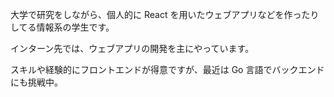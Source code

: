 大学で研究をしながら、個人的に React を用いたウェブアプリなどを作ったりしてる情報系の学生です。

インターン先では、ウェブアプリの開発を主にやっています。

スキルや経験的にフロントエンドが得意ですが、最近は Go 言語でバックエンドにも挑戦中。

